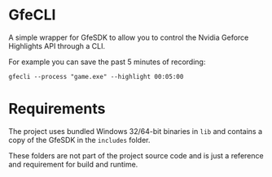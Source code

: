 # GfeCLI

A simple wrapper for GfeSDK to allow you to control the Nvidia Geforce Highlights API through a CLI.

For example you can save the past 5 minutes of recording:

`gfecli --process "game.exe" --highlight 00:05:00`

# Requirements

The project uses bundled Windows 32/64-bit binaries in `lib` and contains a copy of the GfeSDK in the `includes` folder.

These folders are not part of the project source code and is just a reference and requirement for build and runtime.
